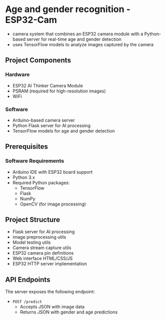 # Age and gender recognition - ESP32-Cam

- camera system that combines an ESP32 camera module with a Python-based server for real-time age and gender detection
- uses TensorFlow models to analyze images captured by the camera

## Project Components

### Hardware
- ESP32 AI Thinker Camera Module
- PSRAM (required for high-resolution images)
- WiFi 

### Software
- Arduino-based camera server
- Python Flask server for AI processing
- TensorFlow models for age and gender detection

## Prerequisites

### Software Requirements
- Arduino IDE with ESP32 board support
- Python 3.x
- Required Python packages:
  - TensorFlow
  - Flask
  - NumPy
  - OpenCV (for image processing)

## Project Structure

- Flask server for AI processing
- image preprocessing utils
- Model testing utils
- Camera stream capture utils
- ESP32 camera pin definitions
- Web interface HTML/CSS/JS
- ESP32 HTTP server implementation

## API Endpoints

The server exposes the following endpoint:

- `POST /predict`
  - Accepts JSON with image data
  - Returns JSON with gender and age predictions

